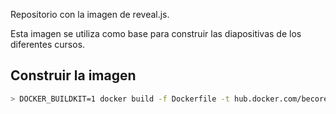 Repositorio con la imagen de reveal.js.

Esta imagen se utiliza como base para construir las diapositivas de los diferentes cursos.

## Construir la imagen

```bash
> DOCKER_BUILDKIT=1 docker build -f Dockerfile -t hub.docker.com/becorecode/revealjs:3.8.0 reveal.js-3.8.0
```
